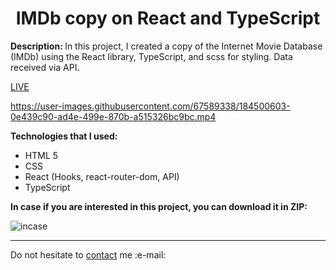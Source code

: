 <h1 align = "center">IMDb copy on React and TypeScript</h1>
<p><b>Description: </b>In this project, I created a copy of the Internet Movie Database (IMDb) using the React library, TypeScript, and scss for styling. Data received via API.</p> 
<a href="https://vladyslavos.github.io/IMDb_React/">LIVE</a>

https://user-images.githubusercontent.com/67589338/184500603-0e439c90-ad4e-499e-870b-a515326bc9bc.mp4


<b>Technologies that I used:</b>
<ul>
  <li>HTML 5</li>
  <li>CSS</li>
  <li>React (Hooks, react-router-dom, API)</li>
  <li>TypeScript</li>
</ul>


<b>In case if you are interested in this project, you can download it in ZIP:</b>


![incase](https://user-images.githubusercontent.com/67589338/126912295-1e69ace5-af2d-4a8c-96a9-41aa909c8c43.png)
<hr>

<p>Do not hesitate to <a href="mailto:vladyslawork@gmail.com">contact</a> me :e-mail:</p>
